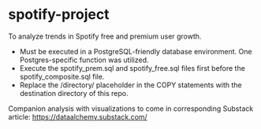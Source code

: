 # spotify-project
To analyze trends in Spotify free and premium user growth.
- Must be executed in a PostgreSQL-friendly database environment. One Postgres-specific function was utilized.
- Execute the spotify_prem.sql and spotify_free.sql files first before the spotify_composite.sql file.
- Replace the /directory/ placeholder in the COPY statements with the destination directory of this repo.

Companion analysis with visualizations to come in corresponding Substack article:
https://dataalchemy.substack.com/
